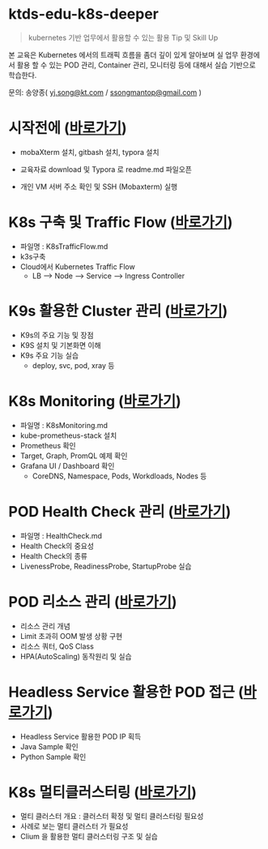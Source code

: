 # ktds-edu-k8s-deeper
> kubernetes 기반 업무에서 활용할 수 있는 활용 Tip 및  Skill Up



본 교육은 Kubernetes 에서의 트래픽 흐름을 좀더 깊이 있게 알아보며 실 업무 환경에서 활용 할 수 있는 POD 관리, Container 관리, 모니터링 등에 대해서 실습 기반으로 학습한다.

문의: 송양종( yj.song@kt.com / ssongmantop@gmail.com )








# 시작전에 ([바로가기](./beforebegin/beforebegin.md))

- mobaXterm 설치, gitbash 설치, typora 설치

- 교육자료 download 및 Typora 로 readme.md 파일오픈

- 개인 VM 서버 주소 확인 및  SSH (Mobaxterm) 실행





# K8s 구축 및 Traffic Flow ([바로가기](./textbook/K8sTrafficFlow.md))  

* 파일명 : K8sTrafficFlow.md
* k3s구축
* Cloud에서 Kubernetes Traffic Flow
  * LB --> Node --> Service --> Ingress Controller





# K9s 활용한 Cluster 관리 ([바로가기](./textbook/K9s.md))  

* K9s의 주요 기능 및 장점
* K9S 설치 및 기본화면 이해
* K9s 주요 기능 실습
  * deploy, svc, pod, xray 등





# K8s Monitoring ([바로가기](./textbook/K8sMonitoring.md))

* 파일명 : K8sMonitoring.md
* kube-prometheus-stack 설치
*  Prometheus 확인
  * Target, Graph, PromQL 예제 확인
* Grafana UI / Dashboard 확인
  * CoreDNS, Namespace, Pods, Workdloads, Nodes 등





# POD Health Check 관리 ([바로가기](./textbook/HealthCheck.md))

* 파일명 : HealthCheck.md
* Health Check의 중요성
* Health Check의 종류
* LivenessProbe, ReadinessProbe, StartupProbe 실습





# POD 리소스 관리 ([바로가기](./textbook/Resource.md))

* 리소스 관리 개념
* Limit 초과히 OOM 발생 상황 구현
* 리소스 쿼터, QoS Class
* HPA(AutoScaling) 동작원리 및 실습





# Headless Service 활용한 POD 접근 ([바로가기](./textbook/HeadlessService.md))

* Headless Service 활용한 POD IP 획득
* Java Sample 확인
* Python Sample 확인





# K8s 멀티클러스터링 ([바로가기](./textbook/MultiCluster.md))

* 멀티 클러스터 개요 : 클러스터 확정 및 멀티 클러스터링 필요성
* 사례로 보는 멀티 클러스터 가 필요성 
* Clium 을 활용한 멀티 클러스터링 구조 및 실습
